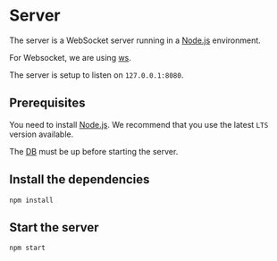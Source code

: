 # Server
The server is a WebSocket server running in a [Node.js](https://nodejs.org) environment.

For Websocket, we are using [ws](https://www.npmjs.com/package/ws).

The server is setup to listen on `127.0.0.1:8080`.

## Prerequisites
You need to install [Node.js](https://nodejs.org/en/download/).
We recommend that you use the latest `LTS` version available.

The [DB](../bd/) must be up before starting the server.

## Install the dependencies
```shell
npm install
```

## Start the server
```shell
npm start
```